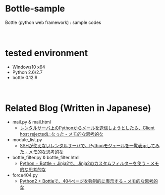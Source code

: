# Bottle-sample
Bottle (python web framework) : sample codes

　  
# tested environment

- Windows10 x64
- Python 2.6/2.7
- bottle 0.12.9

　  
# Related Blog (Written in Japanese)

- mail.py & mail.html
  - [レンタルサーバ上のPythonからメールを送信しようとしたら、Client host rejectedになった - メモ的な思考的な](http://thinkami.hatenablog.com/entry/2015/07/25/070015)
- module_list.py
  - [SSHが使えないレンタルサーバで、Pythonモジュールを一覧表示してみた - メモ的な思考的な](http://thinkami.hatenablog.com/entry/2015/07/26/075741)
- bottle_filter.py & bottle_filter.html
  - [Python + Bottle + Jinja2で、Jinja2のカスタムフィルターを使う - メモ的な思考的な](http://thinkami.hatenablog.com/entry/2015/07/31/055509)
- force404.py
  - [Python2 + Bottleで、404ページを強制的に表示する - メモ的な思考的な](http://thinkami.hatenablog.com/entry/2016/06/18/072918)